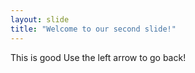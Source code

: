 ```yaml
---
layout: slide
title: "Welcome to our second slide!"
---
```

This is good
Use the left arrow to go back!
